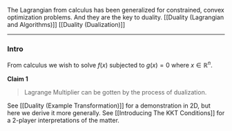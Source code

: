 The Lagrangian from calculus has been generalized for constrained, convex optimization problems. And they are the key to duality. 
[[Duality (Lagrangian and Algorithms)]]
[[Duality (Dualization)]]

---
### **Intro**

From calculus we wish to solve $f(x)$ subjected to $g(x) = 0$ where $x\in \mathbb{R}^{n}$. 

**Claim 1**

> Lagrange Multiplier can be gotten by the process of dualization. 

See [[Duality (Example Transformation)]] for a demonstration in 2D, but here we derive it more generally. 
See [[Introducing The KKT Conditions]] for a 2-player interpretations of the matter. 

